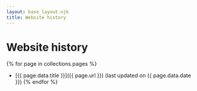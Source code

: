 ```yaml
---
layout: base_layout.njk
title: Website history
---
```

# Website history

{% for page in collections.pages %}
- [{{ page.data.title }}]({{ page.url }}) (last updated on {{ page.data.date }})
{% endfor %}